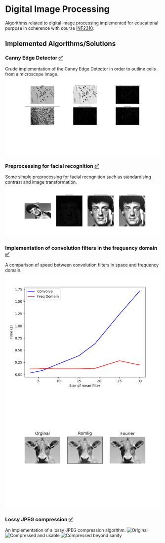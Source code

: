 # Digital Image Processing
Algorithms related to digital image processing implemented for educational purpose in coherence with course [INF2310](https://www.uio.no/studier/emner/matnat/ifi/INF2310/).

## Implemented Algorithms/Solutions
### Canny Edge Detector [:white_check_mark:](canny_edge_detection/)
Crude implementation of the Canny Edge Detector in order to outline cells from a microscope image.
![Example](canny_edge_detection/steps.png)

### Preprocessing for facial recognition [:white_check_mark:](preprocessing_for_facial_recognition/)
Some simple preprocessing for facial recognition such as standardising contrast and image transformation.
![Example](preprocessing_for_facial_recognition/processed.png)

### Implementation of convolution filters in the frequency domain [:white_check_mark:](convolution_in_frequency_domain/)
A comparison of speed between convolution filters in space and frequency domain.
![Example](convolution_in_frequency_domain/1_2.png)
![Time](convolution_in_frequency_domain/1_1.png)

### Lossy JPEG compression [:white_check_mark:](lossy_jpeg_compression/)
An implementation of a lossy JPEG compression algorithm.
![Original](lossy_jpeg_compression/2_1.png.png)
![Compressed and usable](lossy_jpeg_compression/2_3.png.png)
![Compressed beyond sanity](lossy_jpeg_compression/2_5.png.png)
